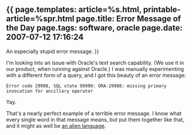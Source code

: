 {{
page.templates: article=%s.html, printable-article=%spr.html
page.title: Error Message of the Day
page.tags: software, oracle
page.date: 2007-07-12 17:16:24
---
An especially stupid error message.
}}

I'm looking into an issue with Oracle's text search capability. (We
use it in our product, when running against Oracle.) I was manually
experimenting with a different form of a query, and I got this
beauty of an error message:

    Error code 29908, SQL state 99999: ORA-29908: missing primary invocation for ancillary operator

Yay.

That's a nearly perfect example of a terrible error message. I know
what every single word in that message means, but put them together
like that, and it might as well be
[an alien language][].

[an alien language]: http://www.kli.org/
